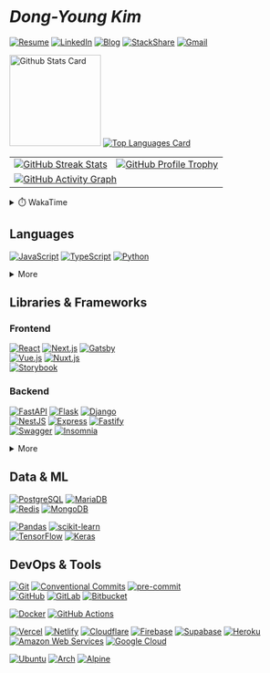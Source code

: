 # **_Dong-Young Kim_**

[![Resume](https://img.shields.io/static/v1?style=for-the-badge&logoColor=ffffff&color=000000&logo=notion&label=&message=Resume)](https://dong-young.kim/)
[![LinkedIn](https://img.shields.io/static/v1?style=for-the-badge&logoColor=ffffff&color=0077b5&logo=linkedin&label=&message=LinkedIn)](https://www.linkedin.com/in/dong-young-kim)
[![Blog](https://img.shields.io/static/v1?style=for-the-badge&logoColor=ffffff&color=663399&logo=gatsby&label=&message=Blog)](https://pers0n4.io/)
[![StackShare](https://img.shields.io/static/v1?style=for-the-badge&logoColor=ffffff&color=0690fa&logo=stackshare&label=&message=StackShare)](https://stackshare.io/pers0n4)
[![Gmail](https://img.shields.io/static/v1?style=for-the-badge&logoColor=ffffff&color=ea4335&logo=gmail&label=&message=Gmail)](mailto:31337.persona@gmail.com)

<!-- markdownlint-disable MD033 -->
<a href="https://github.com/anuraghazra/github-readme-stats#github-stats-card">
  <img
    src="https://github-readme-stats.vercel.app/api?username=pers0n4&hide_title=true&show_icons=true&include_all_commits=true&count_private=true&hide_border=true&theme=onedark&title_color=5f4b8b&text_color=f0eee9&icon_color=00abc0"
    alt="Github Stats Card"
    height="160"
/></a>

<a href="https://github.com/anuraghazra/github-readme-stats#top-languages-card">
  <img
    src="https://github-readme-stats.vercel.app/api/top-langs?username=pers0n4&hide=css,tex&hide_title=true&layout=compact&langs_count=8&hide_border=true&theme=onedark&title_color=5f4b8b&text_color=f0eee9&icon_color=00abc0"
    alt="Top Languages Card"
/></a>

<table>
  <tbody>
    <tr>
      <td>
        <a href="https://github.com/DenverCoder1/github-readme-streak-stats">
          <img
            src="https://github-readme-streak-stats.herokuapp.com/?user=pers0n4&theme=onedark&hide_border=true&stroke=f0eee9&ring=5f4b8b&fire=5f4b8b&currStreakNum=00abc0&currStreakLabel=00abc0&date_format=Y-m-d"
            alt="GitHub Streak Stats"
        /></a>
      </td>
      <td>
        <a href="https://github.com/ryo-ma/github-profile-trophy">
          <img
            src="https://github-profile-trophy.vercel.app/?username=pers0n4&theme=onedark&row=2&column=4&no-frame=true"
            alt="GitHub Profile Trophy"
        /></a>
      </td>
    </tr>
    <tr>
      <td colspan="2">
        <a href="https://github.com/ashutosh00710/github-readme-activity-graph">
          <img
            src="https://activity-graph.herokuapp.com/graph?username=pers0n4&bg_color=282c34&color=f0eee9&line=5f4b8b&point=00abc0&hide_border=true&hide_title=true"
            alt="GitHub Activity Graph"
        /></a>
      </td>
    </tr>
  </tbody>
</table>
<!-- markdownlint-enable -->

<!-- markdownlint-disable MD033 -->
<!-- prettier-ignore-start -->
<details>
  <summary>⏱️ WakaTime</summary>

<!--START_SECTION:waka-->
![Code Time](http://img.shields.io/badge/Code%20Time-2%2C223%20hrs%2058%20mins-blue)

![Lines of code](https://img.shields.io/badge/From%20Hello%20World%20I%27ve%20Written-357%20Thousand%20lines%20of%20code-blue)

**I'm a Night 🦉** 

```text
🌞 Morning    26 commits     ░░░░░░░░░░░░░░░░░░░░░░░░░   2.09% 
🌆 Daytime    304 commits    ██████░░░░░░░░░░░░░░░░░░░   24.38% 
🌃 Evening    502 commits    ██████████░░░░░░░░░░░░░░░   40.26% 
🌙 Night      415 commits    ████████░░░░░░░░░░░░░░░░░   33.28%

```
📅 **I'm Most Productive on Saturday** 

```text
Monday       164 commits    ███░░░░░░░░░░░░░░░░░░░░░░   13.15% 
Tuesday      143 commits    ██░░░░░░░░░░░░░░░░░░░░░░░   11.47% 
Wednesday    174 commits    ███░░░░░░░░░░░░░░░░░░░░░░   13.95% 
Thursday     129 commits    ██░░░░░░░░░░░░░░░░░░░░░░░   10.34% 
Friday       122 commits    ██░░░░░░░░░░░░░░░░░░░░░░░   9.78% 
Saturday     342 commits    ██████░░░░░░░░░░░░░░░░░░░   27.43% 
Sunday       173 commits    ███░░░░░░░░░░░░░░░░░░░░░░   13.87%

```


📊 **This Week I Spent My Time On** 

```text
⌚︎ Time Zone: Asia/Seoul

💬 Programming Languages: 
XML                      2 hrs 23 mins       ███████████░░░░░░░░░░░░░░   44.76% 
JSON                     58 mins             ████░░░░░░░░░░░░░░░░░░░░░   18.19% 
Kotlin                   52 mins             ████░░░░░░░░░░░░░░░░░░░░░   16.5% 
Python                   34 mins             ██░░░░░░░░░░░░░░░░░░░░░░░   10.82% 
Other                    15 mins             █░░░░░░░░░░░░░░░░░░░░░░░░   4.71%

🔥 Editors: 
Android Studio           3 hrs 36 mins       ████████████████░░░░░░░░░   67.45% 
VS Code                  1 hr 44 mins        ████████░░░░░░░░░░░░░░░░░   32.55%

💻 Operating System: 
Linux                    5 hrs 20 mins       █████████████████████████   100.0%

```

**I Mostly Code in TypeScript** 

```text
TypeScript               22 repos            ███████░░░░░░░░░░░░░░░░░░   29.33% 
Python                   15 repos            █████░░░░░░░░░░░░░░░░░░░░   20.0% 
Java                     5 repos             █░░░░░░░░░░░░░░░░░░░░░░░░   6.67% 
C++                      4 repos             █░░░░░░░░░░░░░░░░░░░░░░░░   5.33% 
HTML                     4 repos             █░░░░░░░░░░░░░░░░░░░░░░░░   5.33%

```



 Last Updated on 2022-12-08T01:33:34 UTC
<!--END_SECTION:waka-->

</details>
<!-- prettier-ignore-end -->
<!-- markdownlint-enable -->

## Languages

[![JavaScript][javascript]](https://www.ecma-international.org/publications/standards/Ecma-262.htm)
[![TypeScript][typescript]](https://www.typescriptlang.org/)
[![Python][python]](https://www.python.org/)

<!-- markdownlint-disable MD033 -->
<details>
  <summary>More</summary>

[![PHP][php]](https://www.php.net/)
[![Java][java]](https://openjdk.java.net/)
[![C++][c++]](https://isocpp.org/)
\
[![Kotlin][kotlin]](https://kotlinlang.org/)
[![Scala][scala]](https://www.scala-lang.org/)
\
[![Go][go]](https://golang.org/)
[![Rust][rust]](https://www.rust-lang.org/)

</details>
<!-- markdownlint-enable -->

## Libraries & Frameworks

### Frontend

[![React][react]](https://reactjs.org/)
[![Next.js][next.js]](https://nextjs.org/)
[![Gatsby][gatsby]](https://www.gatsbyjs.com/)
\
[![Vue.js][vue.js]](https://vuejs.org/)
[![Nuxt.js][nuxt.js]](https://nuxtjs.org/)
\
[![Storybook][storybook]](https://storybook.js.org/)

### Backend

[![FastAPI][fastapi]](https://fastapi.tiangolo.com/)
[![Flask][flask]](https://flask.palletsprojects.com/)
[![Django][django]](https://www.djangoproject.com/)
\
[![NestJS][nestjs]](https://nestjs.com/)
[![Express][express]](https://expressjs.com/)
[![Fastify][fastify]](https://www.fastify.io/)
\
[![Swagger][swagger]](https://swagger.io/)
[![Insomnia][insomnia]](https://insomnia.rest/)

<!-- markdownlint-disable MD033 -->
<details>
  <summary>More</summary>

[![React Native][react native]](https://reactnative.dev/)
[![Expo][expo]](https://expo.dev/)
\
[![Laravel][laravel]](https://laravel.com/)
[![Spring Boot][spring boot]](https://spring.io/)

[![Node.js][node.js]](https://nodejs.org/en/)
[![Deno][deno]](https://deno.land/)
\
[![yarn][yarn]](https://yarnpkg.com/)
[![pnpm][pnpm]](https://pnpm.io/)
\
[![Poetry][poetry]](https://python-poetry.org/)

</details>
<!-- markdownlint-enable -->

## Data & ML

[![PostgreSQL][postgresql]](https://www.postgresql.org/)
[![MariaDB][mariadb]](https://mariadb.org/)
\
[![Redis][redis]](https://redis.io/)
[![MongoDB][mongodb]](https://www.mongodb.com/)

[![Pandas][pandas]](https://pandas.pydata.org/)
[![scikit-learn][scikit-learn]](https://scikit-learn.org/stable/)
\
[![TensorFlow][tensorflow]](https://www.tensorflow.org/)
[![Keras][keras]](https://keras.io/)

## DevOps & Tools

[![Git][git]](https://git-scm.com/)
[![Conventional Commits][conventional commits]](https://conventionalcommits.org)
[![pre-commit][pre-commit]](https://pre-commit.com/)
\
[![GitHub][github]](https://github.com/)
[![GitLab][gitlab]](https://about.gitlab.com/)
[![Bitbucket][bitbucket]](https://bitbucket.org/)

[![Docker][docker]](https://www.docker.com/)
[![GitHub Actions][github actions]](https://github.com/features/actions)

[![Vercel][vercel]](https://vercel.com/)
[![Netlify][netlify]](https://www.netlify.com/)
[![Cloudflare][cloudflare]](https://www.cloudflare.com/)
[![Firebase][firebase]](https://firebase.google.com/)
[![Supabase][supabase]](https://www.cloudflare.com/)
[![Heroku][heroku]](https://www.heroku.com/)
\
[![Amazon Web Services][amazon web services]](https://aws.amazon.com/)
[![Google Cloud][google cloud]](https://cloud.google.com/)

[![Ubuntu][ubuntu]](https://ubuntu.com/)
[![Arch][arch]](https://archlinux.org/)
[![Alpine][alpine]](https://alpinelinux.org/)

<!-------------------------------- Badge Links -------------------------------->

<!-- Languages -->

[c++]: https://img.shields.io/endpoint?url=https://badges.deno.dev/C%2B%2B?namedLogo=cplusplus
[go]: https://img.shields.io/endpoint?url=https://badges.deno.dev/Go
[java]: https://img.shields.io/endpoint?url=https://badges.deno.dev/Java?namedLogo=openjdk
[javascript]: https://img.shields.io/endpoint?url=https://badges.deno.dev/JavaScript
[kotlin]: https://img.shields.io/endpoint?url=https://badges.deno.dev/Kotlin
[php]: https://img.shields.io/endpoint?url=https://badges.deno.dev/PHP
[python]: https://img.shields.io/endpoint?url=https://badges.deno.dev/Python
[rust]: https://img.shields.io/endpoint?url=https://badges.deno.dev/Rust
[scala]: https://img.shields.io/endpoint?url=https://badges.deno.dev/Scala
[typescript]: https://img.shields.io/endpoint?url=https://badges.deno.dev/TypeScript

<!-- Libraries & Frameworks / Frontend -->

[expo]: https://img.shields.io/endpoint?url=https://badges.deno.dev/Expo
[fastify]: https://img.shields.io/endpoint?url=https://badges.deno.dev/Fastify
[gatsby]: https://img.shields.io/endpoint?url=https://badges.deno.dev/Gatsby
[next.js]: https://img.shields.io/endpoint?url=https://badges.deno.dev/Next.js
[nuxt.js]: https://img.shields.io/endpoint?url=https://badges.deno.dev/Nuxt.js
[react native]: https://img.shields.io/endpoint?url=https://badges.deno.dev/?message=React%2BNative%26namedLogo=react
[react]: https://img.shields.io/endpoint?url=https://badges.deno.dev/React
[vue.js]: https://img.shields.io/endpoint?url=https://badges.deno.dev/Vue.js

<!-- Libraries & Frameworks / Backend -->

[django]: https://img.shields.io/endpoint?url=https://badges.deno.dev/Django
[express]: https://img.shields.io/endpoint?url=https://badges.deno.dev/Express
[fastapi]: https://img.shields.io/endpoint?url=https://badges.deno.dev/FastAPI
[flask]: https://img.shields.io/endpoint?url=https://badges.deno.dev/Flask
[laravel]: https://img.shields.io/endpoint?url=https://badges.deno.dev/Laravel
[nestjs]: https://img.shields.io/endpoint?url=https://badges.deno.dev/NestJS
[spring boot]: https://img.shields.io/endpoint?url=https://badges.deno.dev/?message=Spring%2BBoot

<!-- Libraries & Frameworks / Tools -->

[insomnia]: https://img.shields.io/endpoint?url=https://badges.deno.dev/Insomnia
[storybook]: https://img.shields.io/endpoint?url=https://badges.deno.dev/Storybook
[swagger]: https://img.shields.io/endpoint?url=https://badges.deno.dev/Swagger

<!-- Libraries & Frameworks / Runtime & Package Manager -->

[deno]: https://img.shields.io/endpoint?url=https://badges.deno.dev/Deno
[node.js]: https://img.shields.io/endpoint?url=https://badges.deno.dev/Node.js
[pnpm]: https://img.shields.io/endpoint?url=https://badges.deno.dev/pnpm
[poetry]: https://img.shields.io/endpoint?url=https://badges.deno.dev/Poetry
[yarn]: https://img.shields.io/endpoint?url=https://badges.deno.dev/yarn

<!-- Data & ML -->

[keras]: https://img.shields.io/endpoint?url=https://badges.deno.dev/Keras
[mariadb]: https://img.shields.io/endpoint?url=https://badges.deno.dev/MariaDB
[mongodb]: https://img.shields.io/endpoint?url=https://badges.deno.dev/MongoDB
[pandas]: https://img.shields.io/endpoint?url=https://badges.deno.dev/Pandas
[postgresql]: https://img.shields.io/endpoint?url=https://badges.deno.dev/PostgreSQL
[redis]: https://img.shields.io/endpoint?url=https://badges.deno.dev/Redis
[scikit-learn]: https://img.shields.io/endpoint?url=https://badges.deno.dev/scikit-learn
[tensorflow]: https://img.shields.io/endpoint?url=https://badges.deno.dev/TensorFlow

<!-- Version Control System -->

[bitbucket]: https://img.shields.io/endpoint?url=https://badges.deno.dev/Bitbucket
[conventional commits]: https://img.shields.io/endpoint?url=https://badges.deno.dev/?message=Conventional%2BCommits
[git]: https://img.shields.io/endpoint?url=https://badges.deno.dev/Git
[github]: https://img.shields.io/endpoint?url=https://badges.deno.dev/GitHub
[gitlab]: https://img.shields.io/endpoint?url=https://badges.deno.dev/GitLab
[pre-commit]: https://img.shields.io/endpoint?url=https://badges.deno.dev/pre-commit

<!-- DevOps -->

[docker]: https://img.shields.io/endpoint?url=https://badges.deno.dev/Docker
[github actions]: https://img.shields.io/endpoint?url=https://badges.deno.dev/?message=GitHub%2BActions

<!-- Cloud -->

[amazon web services]: https://img.shields.io/endpoint?url=https://badges.deno.dev/?message=Amazon%2BWeb%2BServices%26namedLogo=amazon-aws
[cloudflare]: https://img.shields.io/endpoint?url=https://badges.deno.dev/Cloudflare
[firebase]: https://img.shields.io/endpoint?url=https://badges.deno.dev/Firebase
[google cloud]: https://img.shields.io/endpoint?url=https://badges.deno.dev/?message=Google%2BCloud
[heroku]: https://img.shields.io/endpoint?url=https://badges.deno.dev/Heroku
[netlify]: https://img.shields.io/endpoint?url=https://badges.deno.dev/Netlify
[supabase]: https://img.shields.io/endpoint?url=https://badges.deno.dev/Supabase
[vercel]: https://img.shields.io/endpoint?url=https://badges.deno.dev/Vercel

<!-- OS -->

[alpine]: https://img.shields.io/endpoint?url=https://badges.deno.dev/?message=Alpine%2BLinux
[arch]: https://img.shields.io/endpoint?url=https://badges.deno.dev/?message=Arch%2BLinux
[ubuntu]: https://img.shields.io/endpoint?url=https://badges.deno.dev/Ubuntu
